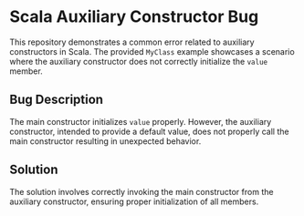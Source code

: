 # Scala Auxiliary Constructor Bug

This repository demonstrates a common error related to auxiliary constructors in Scala.  The provided `MyClass` example showcases a scenario where the auxiliary constructor does not correctly initialize the `value` member.

## Bug Description
The main constructor initializes `value` properly. However, the auxiliary constructor, intended to provide a default value, does not properly call the main constructor resulting in unexpected behavior.

## Solution
The solution involves correctly invoking the main constructor from the auxiliary constructor, ensuring proper initialization of all members.
